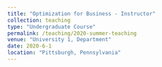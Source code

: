 ```yaml
---
title: "Optimization for Business - Instructor"
collection: teaching
type: "Undergraduate Course"
permalink: /teaching/2020-summer-teaching
venue: "University 1, Department"
date: 2020-6-1
location: "Pittsburgh, Pennsylvania"
---
```



